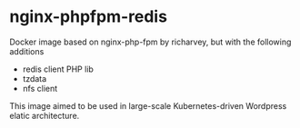 # nginx-phpfpm-redis

Docker image based on nginx-php-fpm by richarvey, but with the following additions
- redis client PHP lib
- tzdata
- nfs client


This image aimed to be used in large-scale Kubernetes-driven Wordpress elatic architecture.
